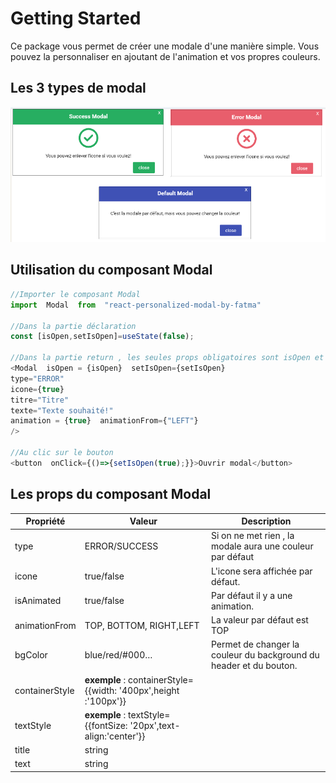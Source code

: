 
  

# Getting Started

Ce package vous permet de créer une modale d'une manière simple. Vous pouvez la personnaliser en ajoutant de l'animation et vos propres couleurs.  

## Les 3 types de modal

<img  src="src/components/modals.png"  alt="default/success/error Modal"/>

## Utilisation du composant Modal

```javascript
//Importer le composant Modal
import  Modal  from  "react-personalized-modal-by-fatma"

//Dans la partie déclaration
const [isOpen,setIsOpen]=useState(false);

//Dans la partie return , les seules props obligatoires sont isOpen et setIsOpen
<Modal  isOpen = {isOpen}  setIsOpen={setIsOpen}
type="ERROR"
icone={true}
titre="Titre"
texte="Texte souhaité!"
animation = {true}  animationFrom={"LEFT"}
/>

//Au clic sur le bouton
<button  onClick={()=>{setIsOpen(true);}}>Ouvrir modal</button>

```
  

## Les props du composant Modal

| Propriété | Valeur | Description |
|-- |--|--|
|type|ERROR/SUCCESS| Si on ne met rien , la modale aura une couleur par défaut|
|icone|true/false| L'icone sera affichée par défaut.
|isAnimated |true/false | Par défaut il y a une animation.
|animationFrom |TOP, BOTTOM, RIGHT,LEFT|La valeur par défaut est TOP|
|bgColor|blue/red/#000…|Permet de changer la couleur du background du header et du bouton.|
|containerStyle|**exemple** : containerStyle={{width: '400px',height :'100px'}}|
|textStyle|**exemple** : textStyle={{fontSize: '20px',text-align:'center'}}|
| title |string | |
| text |string | |